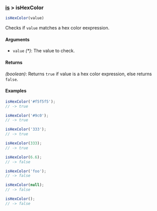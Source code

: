 ### [is](../) > isHexColor

```js
isHexColor(value)
```

Checks if `value` matches a hex color eexpression.

#### Arguments

- `value` _(*)_: The value to check.

#### Returns

_(boolean)_: Returns `true` if value is a hex color expression, else returns `false`.

#### Examples
```js
isHexColor('#f5f5f5');
// -> true

isHexColor('#9c0');
// -> true

isHexColor('333');
// -> true

isHexColor(333);
// -> true

isHexColor(6.6);
// -> false

isHexColor('foo');
// -> false

isHexColor(null);
// -> false

isHexColor();
// -> false
```
